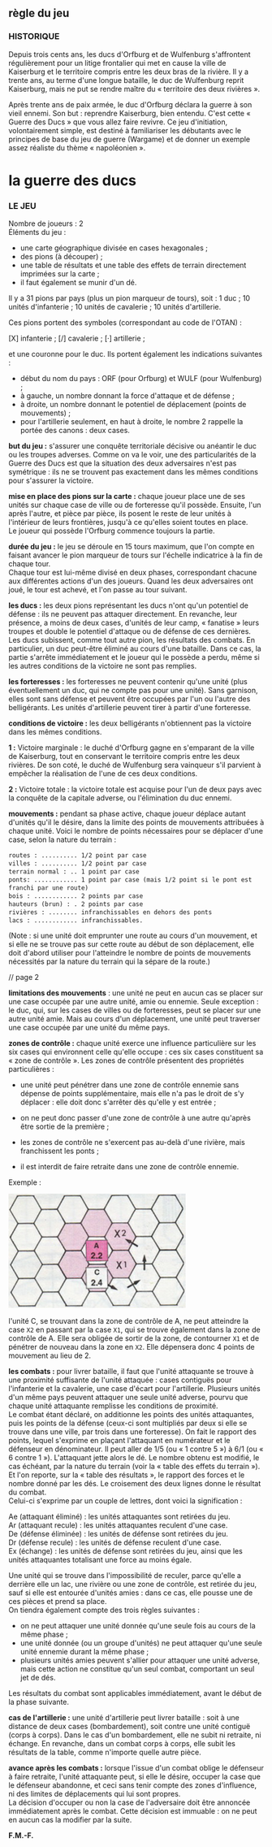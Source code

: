 ## règle du jeu

### HISTORIQUE
Depuis trois cents ans, les ducs d'Orfburg et de Wulfenburg s'affrontent
régulièrement pour un litige frontalier qui met en cause la ville de Kaiserburg
et le territoire compris entre les deux bras de la rivière. Il y a trente ans,
au terme d'une longue bataille, le duc de Wulfenburg reprit Kaiserburg, mais ne
put se rendre maître du « territoire des deux rivières ».

Après trente ans de paix armée, le duc d'Orfburg déclara la guerre à son vieil
ennemi. Son but : reprendre Kaiserburg, bien entendu. C'est cette « Guerre des
Ducs » que vous allez faire revivre. Ce jeu d'initiation, volontairement
simple, est destiné à familiariser les débutants avec le principes de base du
jeu de guerre (Wargame) et de donner un exemple assez réaliste du thème «
napoléonien ».

# la guerre des ducs

### LE JEU
Nombre de joueurs : 2  
Éléments du jeu :
 - une carte géographique divisée en cases hexagonales ;
 - des pions (à découper) ;
 - une table de résultats et une table des effets de terrain directement
   imprimées sur la carte ;
 - il faut également se munir d'un dé.

Il y a 31 pions par pays (plus un pion marqueur de tours), soit : 1 duc ; 10
unités d'infanterie ; 10 unités de cavalerie ; 10 unités d'artillerie.

Ces pions portent des symboles (correspondant au code de l'OTAN) :

[X] infanterie ; [/] cavalerie ; [·] artillerie ;

et une couronne pour le duc. Ils portent également les indications suivantes :
 - début du nom du pays : ORF (pour Orfburg) et WULF (pour Wulfenburg) ;
 - à gauche, un nombre donnant la force d'attaque et de défense ;
 - à droite, un nombre donnant le potentiel de déplacement (points de mouvements) ;
 - pour l'artillerie seulement, en haut à droite, le nombre 2 rappelle la
   portée des canons : deux cases.

**but du jeu :** s'assurer une conquête territoriale décisive ou anéantir le
duc ou les troupes adverses. Comme on va le voir, une des particularités de la
Guerre des Ducs est que la situation des deux adversaires n'est pas symétrique
: ils ne se trouvent pas exactement dans les mêmes conditions pour s'assurer
la victoire.

**mise en place des pions sur la carte :** chaque joueur place une de ses unités
sur chaque case de ville ou de forteresse qu'il possède. Ensuite, l'un après
l'autre, et pièce par pièce, ils posent le reste de leur unités à l'intérieur
de leurs frontières, jusqu'à ce qu'elles soient toutes en place.  
Le joueur qui possède l'Orfburg commence toujours la partie.

**durée du jeu :** le jeu se déroule en 15 tours maximum, que l'on compte en
faisant avancer le pion marqueur de tours sur l'échelle indicatrice à la fin de
chaque tour.  
Chaque tour est lui-même divisé en deux phases, correspondant chacune aux
différentes actions d'un des joueurs. Quand les deux adversaires ont joué, le
tour est achevé, et l'on passe au tour suivant.

**les ducs :** les deux pions représentant les ducs n'ont qu'un potentiel de
défense : ils ne peuvent pas attaquer directement. En revanche, leur présence,
a moins de deux cases, d'unités de leur camp, « fanatise » leurs troupes et
double le potentiel d'attaque ou de défense de ces dernières.  
Les ducs subissent, comme tout autre pion, les résultats des combats. En
particulier, un duc peut-être éliminé au cours d'une bataille. Dans ce cas, la
partie s'arrête immédiatement et le joueur qui le possède a perdu, même si
les autres conditions de la victoire ne sont pas remplies.

**les forteresses :** les forteresses ne peuvent contenir qu'une unité (plus
éventuellement un duc, qui ne compte pas pour une unité). Sans garnison, elles
sont sans défense et peuvent être occupées par l'un ou l'autre des
belligérants. Les unités d'artillerie peuvent tirer à partir d'une forteresse.

**conditions de victoire :** les deux belligérants n'obtiennent pas la victoire
dans les mêmes conditions.

**1 :** Victoire marginale : le duché d'Orfburg gagne en s'emparant de la ville
de Kaiserburg, tout en conservant le territoire compris entre les deux
rivières. De son coté, le duché de Wulfenburg sera vainqueur s'il parvient à
empêcher la réalisation de l'une de ces deux conditions.

**2 :** Victoire totale : la victoire totale est acquise pour l'un de deux pays
avec la conquête de la capitale adverse, ou l'élimination du duc ennemi.

**mouvements :** pendant sa phase active, chaque joueur déplace autant d'unités
qu'il le désire, dans la limite des points de mouvements attribuées à chaque
unité. Voici le nombre de points nécessaires pour se déplacer d'une case, selon
la nature du terrain :

    routes : .......... 1/2 point par case
    villes : .......... 1/2 point par case
    terrain normal : .. 1 point par case
    ponts: ............ 1 point par case (mais 1/2 point si le pont est franchi par une route)
    bois : ............ 2 points par case
    hauteurs (brun) : . 2 points par case
    rivières : ........ infranchissables en dehors des ponts
    lacs : ............ infranchissables.

(Note : si une unité doit emprunter une route au cours d'un mouvement, et si
elle ne se trouve pas sur cette route au début de son déplacement, elle doit
d'abord utiliser pour l'atteindre le nombre de points de mouvements nécessités
par la nature du terrain qui la sépare de la route.)

// page 2

**limitations des mouvements** : une unité ne peut en aucun cas se placer sur une
case occupée par une autre unité, amie ou ennemie. Seule exception : le duc,
qui, sur les cases de villes ou de forteresses, peut se placer sur une autre
unité amie. Mais au cours d'un déplacement, une unité peut traverser une case
occupée par une unité du même pays.

**zones de contrôle :** chaque unité exerce une influence particulière sur les
six cases qui environnent celle qu'elle occupe : ces six cases constituent sa «
zone de contrôle ». Les zones de contrôle présentent des propriétés
particulières :

 - une unité peut pénétrer dans une zone de contrôle ennemie sans dépense de
   points supplémentaire, mais elle n'a pas le droit de s'y déplacer : elle
   doit donc s'arrêter dès qu'elle y est entrée ;

 - on ne peut donc passer d'une zone de contrôle à une autre qu'après être
   sortie de la première ;

 - les zones de contrôle ne s'exercent pas au-delà d'une rivière, mais
   franchissent les ponts ;

 - il est interdit de faire retraite dans une zone de contrôle ennemie.

Exemple :

![](./example_0.png)

l'unité C, se trouvant dans la zone de contrôle de A, ne peut atteindre la case
`X2` en passant par la case `X1`, qui se trouve également dans la zone de
contrôle de A. Elle sera obligée de sortir de la zone, de contourner `X1` et de
pénétrer de nouveau dans la zone en `X2`. Elle dépensera donc 4 points de
mouvement au lieu de 2.

**les combats :** pour livrer bataille, il faut que l'unité attaquante se
trouve à une proximité suffisante de l'unité attaquée : cases contiguës pour
l'infanterie et la cavalerie, une case d'écart pour l'artillerie. Plusieurs
unités d'un même pays peuvent attaquer une seule unité adverse, pourvu que
chaque unité attaquante remplisse les conditions de proximité.  
Le combat étant déclaré, on additionne les points des unités attaquantes, puis
les points de la défense (ceux-ci sont multipliés par deux si elle se trouve
dans une ville, par trois dans une forteresse). On fait le rapport des points,
lequel s'exprime en plaçant l'attaquant en numérateur et le défenseur en
dénominateur. Il peut aller de 1/5 (ou « 1 contre 5 ») à 6/1 (ou « 6 contre 1
»). L'attaquant jette alors le dé. Le nombre obtenu est modifié, le cas
échéant, par la nature du terrain (voir la « table des effets du terrain »). Et
l'on reporte, sur la « table des résultats », le rapport des forces et le
nombre donné par les dés. Le croisement des deux lignes donne le résultat du
combat.  
Celui-ci s'exprime par un couple de lettres, dont voici la signification :

  Ae (attaquant éliminé) : les unités attaquantes sont retirées du jeu.  
  Ar (attaquant recule) : les unités attaquantes reculent d'une case.  
  De (défense éliminée) : les unités de défense sont retirées du jeu.  
  Dr (défense recule) : les unités de défense reculent d'une case.  
  Ex (échange) : les unités de défense sont retirées du jeu, ainsi que les
  unités attaquantes totalisant une force au moins égale.

Une unité qui se trouve dans l'impossibilité de reculer, parce qu'elle a
derrière elle un lac, une rivière ou une zone de contrôle, est retirée du jeu,
sauf si elle est entourée d'unités amies : dans ce cas, elle pousse une de ces
pièces et prend sa place.  
On tiendra également compte des trois règles suivantes :
 - on ne peut attaquer une unité donnée qu'une seule fois au cours de la même
   phase ;
 - une unité donnée (ou un groupe d'unités) ne peut attaquer qu'une seule unité
   ennemie durant la même phase ;
 - plusieurs unités amies peuvent s'allier pour attaquer une unité adverse,
   mais cette action ne constitue qu'un seul combat, comportant un seul jet de
   dés.  

Les résultats du combat sont applicables immédiatement, avant le début de la
phase suivante.

**cas de l'artillerie :** une unité d'artillerie peut livrer bataille : soit à
une distance de deux cases (bombardement), soit contre une unité contiguë
(corps à corps). Dans le cas d'un bombardement, elle ne subit ni retraite, ni
échange. En revanche, dans un combat corps à corps, elle subit les résultats de
la table, comme n'importe quelle autre pièce.

**avance après les combats :** lorsque l'issue d'un combat oblige le défenseur
à faire retraite, l'unité attaquante peut, si elle le désire, occuper la case
que le défenseur abandonne, et ceci sans tenir compte des zones d'influence,
ni des limites de déplacements qui lui sont propres.  
La décision d'occuper ou non la case de l'adversaire doit être annoncée
immédiatement après le combat. Cette décision est immuable : on ne peut en
aucun cas la modifier par la suite.

**F.M.-F.**
